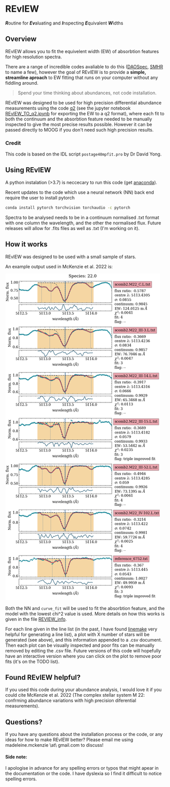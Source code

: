# REvIEW
***R***outine for
***Ev***aluating and 
***I***nspecting
***E***quivalent
***W***idths

## Overview
REvIEW allows you to fit the equivelent width (EW) of absorbtion features for high resolution spectra.

There are a range of incredible codes avaliable to do this ([DAOSpec](https://www.cadc-ccda.hia-iha.nrc-cnrc.gc.ca/en/community/STETSON/daospec/), [SMHR](https://github.com/andycasey/smhr) to name a few), however the goal of REvIEW is to provide a **simple, streamline aproach** to EW fitting that runs on your computer without any fiddling around. 


>Spend your time thinking about abundances, not code installation.


REvIEW was designed to be used for high precision differential abundance measurements using the code [q2](https://github.com/astroChasqui/q2) (see the jupyter notebook [REvIEW_TO_q2.ipynb](REvIEW_TO_q2.ipynb) for exporting the EW to a q2 format), where each fit to both the continuum and the absorbtion feature needed to be manually inspected to give the most precise results possible. However it can be passed directly to MOOG if you don't need such high precision results. 

### Credit

This code is based on the IDL script `postage40mpfit.pro` by Dr David Yong.

## Using REvIEW

A python instalation (>3.7) is neccecary to run this code (get [anaconda](https://www.anaconda.com/)). 

Recent updates to the code which use a neural network (NN) back end require the user to install pytorch

```bash
conda install pytorch torchvision torchaudio -c pytorch
``` 

Spectra to be analysed needs to be in a continuum normalised .txt format with one column the wavelength, and the other the normalised flux. Future releases will allow for .fits files as well as .txt (I'm working on it).

## How it works

REvIEW was designed to be used with a small sample of stars.

An example output used in McKenzie et al. 2022 is:

![](Images/review_example.png)

Both the NN and `curve_fit` will be used to fit the absorbtion feature, and the model with the lowest chi^2 value is used. More details on how this works is given in the file [REVIEW_info](REVIEW_info.md).

For each line given in the line list (in the past, I have found [linemake](https://github.com/vmplacco/linemake) very helpful for generating a line list), a plot with X number of stars will be generated (see above), and this information appended to a .csv document. Then each plot can be visually inspected and poor fits can be manually removed by editing the .csv file. Future versions of this code will hopefully have an interactive version where you can click on the plot to remove poor fits (it's on the TODO list).


## Found REvIEW helpful?

If you used this code during your abundance analysis, I would love it if you could cite McKenzie et al. 2022 (The complex stellar system M 22: confrming abundance variations with high precision diferential measurements).

## Questions?
If you have any questions about the installation process or the code, or any ideas for how to make REvIEW better? Please email me using madeleine.mckenzie \at\ gmail.com to discuss!

#### Side note:
I apologise in advance for any spelling errors or typos that might apear in the documentation or the code. I have dyslexia so I find it difficult to notice spelling errors. 
